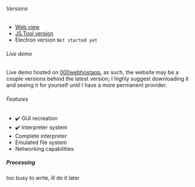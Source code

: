 ###### Versions
- [Web view](https://aerophp.000webhostapp.com/github/html%20terminal.html)
- [JS.Tool version](https://github.com/BartenderWinery/HTML-Terminal/blob/main/js-tool.js)
- Electron version `Not started yet`
###### Live demo
Live demo hosted on [000webhostapp](https://aerophp.000webhostapp.com/github/html%20terminal.html), as such, the website may be a couple versions behind the latest version; I highly suggest downloading it and seeing it for yourself until I have a more permanent provider.
###### Features
- ✔️ GUI recreation
- ✔️ Interpreter system
- Complete interpreter
- Emulated file system
- Networking capabilities
##### Processing
too busy to write, ill do it later